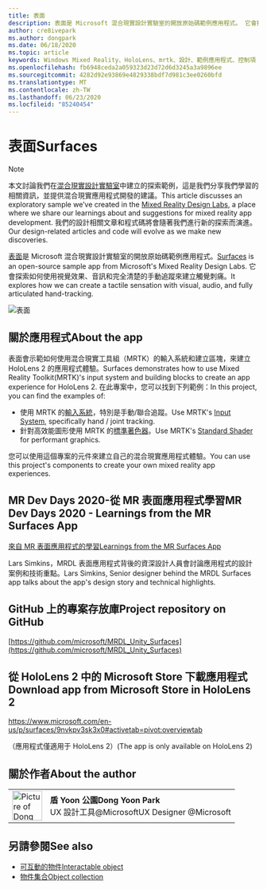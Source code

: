 ```yaml
---
title: 表面
description: 表面是 Microsoft 混合現實設計實驗室的開放原始碼範例應用程式。 它會探索如何使用視覺效果、音訊和完全清楚的手動追蹤來建立觸覺刺痛。
author: cre8ivepark
ms.author: dongpark
ms.date: 06/18/2020
ms.topic: article
keywords: Windows Mixed Reality、HoloLens、mrtk、設計、範例應用程式、控制項
ms.openlocfilehash: fb6948ceda2a059323d23d72d6d3245a3a9896ee
ms.sourcegitcommit: 4282d92e93869e4829338bdf7d981c3ee0260bfd
ms.translationtype: MT
ms.contentlocale: zh-TW
ms.lasthandoff: 06/23/2020
ms.locfileid: "85240454"
---
```

# <a name="surfaces"></a><span data-ttu-id="78ede-105">表面</span><span class="sxs-lookup"><span data-stu-id="78ede-105">Surfaces</span></span>

>[!NOTE]
><span data-ttu-id="78ede-106">本文討論我們在[混合現實設計實驗室](https://github.com/Microsoft/MRDesignLabs_Unity)中建立的探索範例，這是我們分享我們學習的相關資訊，並提供混合現實應用程式開發的建議。</span><span class="sxs-lookup"><span data-stu-id="78ede-106">This article discusses an exploratory sample we’ve created in the [Mixed Reality Design Labs](https://github.com/Microsoft/MRDesignLabs_Unity), a place where we share our learnings about and suggestions for mixed reality app development.</span></span> <span data-ttu-id="78ede-107">我們的設計相關文章和程式碼將會隨著我們進行新的探索而演進。</span><span class="sxs-lookup"><span data-stu-id="78ede-107">Our design-related articles and code will evolve as we make new discoveries.</span></span>

<span data-ttu-id="78ede-108">[表面](https://github.com/microsoft/MRDL_Unity_Surfaces)是 Microsoft 混合現實設計實驗室的開放原始碼範例應用程式。</span><span class="sxs-lookup"><span data-stu-id="78ede-108">[Surfaces](https://github.com/microsoft/MRDL_Unity_Surfaces)  is an open-source sample app from Microsoft's Mixed Reality Design Labs.</span></span> <span data-ttu-id="78ede-109">它會探索如何使用視覺效果、音訊和完全清楚的手動追蹤來建立觸覺刺痛。</span><span class="sxs-lookup"><span data-stu-id="78ede-109">It explores how we can create a tactile sensation with visual, audio, and fully articulated hand-tracking.</span></span>

![表面](images/MRDL_Surfaces_1.jpg)

## <a name="about-the-app"></a><span data-ttu-id="78ede-111">關於應用程式</span><span class="sxs-lookup"><span data-stu-id="78ede-111">About the app</span></span>
<span data-ttu-id="78ede-112">表面會示範如何使用混合現實工具組（MRTK）的輸入系統和建立區塊，來建立 HoloLens 2 的應用程式體驗。</span><span class="sxs-lookup"><span data-stu-id="78ede-112">Surfaces demonstrates how to use Mixed Reality Toolkit(MRTK)'s input system and building blocks to create an app experience for HoloLens 2.</span></span> <span data-ttu-id="78ede-113">在此專案中，您可以找到下列範例：</span><span class="sxs-lookup"><span data-stu-id="78ede-113">In this project, you can find the examples of:</span></span>
- <span data-ttu-id="78ede-114">使用 MRTK 的[輸入系統](https://microsoft.github.io/MixedRealityToolkit-Unity/Documentation/Input/Overview.html)，特別是手動/聯合追蹤。</span><span class="sxs-lookup"><span data-stu-id="78ede-114">Use MRTK's [Input System](https://microsoft.github.io/MixedRealityToolkit-Unity/Documentation/Input/Overview.html), specifically hand / joint tracking.</span></span>
- <span data-ttu-id="78ede-115">針對高效能圖形使用 MRTK 的[標準著色器](https://microsoft.github.io/MixedRealityToolkit-Unity/Documentation/README_MRTKStandardShader.html)。</span><span class="sxs-lookup"><span data-stu-id="78ede-115">Use MRTK's [Standard Shader](https://microsoft.github.io/MixedRealityToolkit-Unity/Documentation/README_MRTKStandardShader.html) for performant graphics.</span></span>

<span data-ttu-id="78ede-116">您可以使用這個專案的元件來建立自己的混合現實應用程式體驗。</span><span class="sxs-lookup"><span data-stu-id="78ede-116">You can use this project's components to create your own mixed reality app experiences.</span></span>

## <a name="mr-dev-days-2020---learnings-from-the-mr-surfaces-app"></a><span data-ttu-id="78ede-117">MR Dev Days 2020-從 MR 表面應用程式學習</span><span class="sxs-lookup"><span data-stu-id="78ede-117">MR Dev Days 2020 - Learnings from the MR Surfaces App</span></span>
[<span data-ttu-id="78ede-118">來自 MR 表面應用程式的學習</span><span class="sxs-lookup"><span data-stu-id="78ede-118">Learnings from the MR Surfaces App</span></span>](https://channel9.msdn.com/Shows/Docs-Mixed-Reality/Learnings-from-the-MR-Surfaces-App)

<span data-ttu-id="78ede-119">Lars Simkins，MRDL 表面應用程式背後的資深設計人員會討論應用程式的設計案例和技術重點。</span><span class="sxs-lookup"><span data-stu-id="78ede-119">Lars Simkins, Senior designer behind the MRDL Surfaces app talks about the app's design story and technical highlights.</span></span>

## <a name="project-repository-on-github"></a><span data-ttu-id="78ede-120">GitHub 上的專案存放庫</span><span class="sxs-lookup"><span data-stu-id="78ede-120">Project repository on GitHub</span></span>
[https://github.com/microsoft/MRDL_Unity_Surfaces](https://github.com/microsoft/MRDL_Unity_Surfaces)

## <a name="download-app-from-microsoft-store-in-hololens-2"></a><span data-ttu-id="78ede-121">從 HoloLens 2 中的 Microsoft Store 下載應用程式</span><span class="sxs-lookup"><span data-stu-id="78ede-121">Download app from Microsoft Store in HoloLens 2</span></span>
https://www.microsoft.com/en-us/p/surfaces/9nvkpv3sk3x0#activetab=pivot:overviewtab

<span data-ttu-id="78ede-122">（應用程式僅適用于 HoloLens 2）</span><span class="sxs-lookup"><span data-stu-id="78ede-122">(The app is only available on HoloLens 2)</span></span>

## <a name="about-the-author"></a><span data-ttu-id="78ede-123">關於作者</span><span class="sxs-lookup"><span data-stu-id="78ede-123">About the author</span></span>

<table style="border-collapse:collapse" padding-left="0px">
<tr>
<td style="border-style: none" width="60px"><img alt="Picture of Dong Yoon Park" width="60" height="60" src="images/dongyoonpark.jpg"></td>
<td style="border-style: none"><span data-ttu-id="78ede-124"><b>盾 Yoon 公園</b></span><span class="sxs-lookup"><span data-stu-id="78ede-124"><b>Dong Yoon Park</b></span></span><br><span data-ttu-id="78ede-125">UX 設計工具@Microsoft</span><span class="sxs-lookup"><span data-stu-id="78ede-125">UX Designer @Microsoft</span></span></td>
</tr>
</table>

## <a name="see-also"></a><span data-ttu-id="78ede-126">另請參閱</span><span class="sxs-lookup"><span data-stu-id="78ede-126">See also</span></span>

* [<span data-ttu-id="78ede-127">可互動的物件</span><span class="sxs-lookup"><span data-stu-id="78ede-127">Interactable object</span></span>](interactable-object.md)
* [<span data-ttu-id="78ede-128">物件集合</span><span class="sxs-lookup"><span data-stu-id="78ede-128">Object collection</span></span>](object-collection.md)
